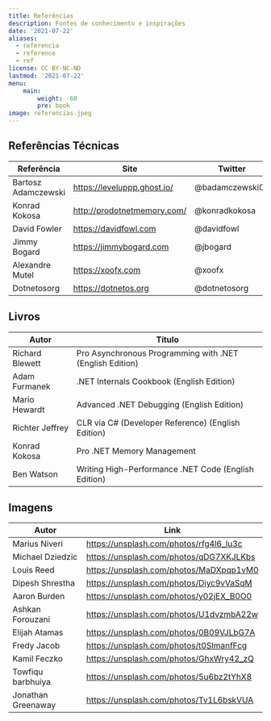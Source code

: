 ```yaml
---
title: Referências
description: Fontes de conhecimento e inspirações
date: '2021-07-22'
aliases:
  - referencia
  - reference
  - ref
license: CC BY-NC-ND
lastmod: '2021-07-22'
menu:
    main: 
        weight: -60
        pre: book
image: referencias.jpeg
---
```


## Referências Técnicas
|Referência|Site|Twitter|
|---|---|---|
|Bartosz Adamczewski|https://leveluppp.ghost.io/|@badamczewski01|
|Konrad Kokosa|http://prodotnetmemory.com/|@konradkokosa|
|David Fowler|https://davidfowl.com|@davidfowl|
|Jimmy Bogard|https://jimmybogard.com|@jbogard|
|Alexandre Mutel|https://xoofx.com|@xoofx|
|Dotnetosorg|https://dotnetos.org|@dotnetosorg|

## Livros
|Autor|Título|
|---|---|
|Richard Blewett|Pro Asynchronous Programming with .NET (English Edition)|
|Adam Furmanek|.NET Internals Cookbook (English Edition)|
|Mario Hewardt|Advanced .NET Debugging (English Edition)|
|Richter Jeffrey|CLR via C# (Developer Reference) (English Edition)|
|Konrad Kokosa|Pro .NET Memory Management|
|Ben Watson|Writing High-Performance .NET Code (English Edition)|

## Imagens
|Autor|Link|
|---|---|
|Marius Niveri|https://unsplash.com/photos/rfg4l6_lu3c|
|Michael Dziedzic|https://unsplash.com/photos/qDG7XKJLKbs|
|Louis Reed|https://unsplash.com/photos/MaDXpqp1vM0|
|Dipesh Shrestha|https://unsplash.com/photos/Diyc9vVaSqM|
|Aaron Burden|https://unsplash.com/photos/y02jEX_B0O0|
|Ashkan Forouzani|https://unsplash.com/photos/U1dvzmbA22w|
|Elijah Atamas|https://unsplash.com/photos/0B09VJLbG7A|
|Fredy Jacob|https://unsplash.com/photos/t0SlmanfFcg|
|Kamil Feczko|https://unsplash.com/photos/GhxWry42_zQ|
|Towfiqu barbhuiya|https://unsplash.com/photos/5u6bz2tYhX8|
|Jonathan Greenaway|https://unsplash.com/photos/Tv1L6bskVUA|
